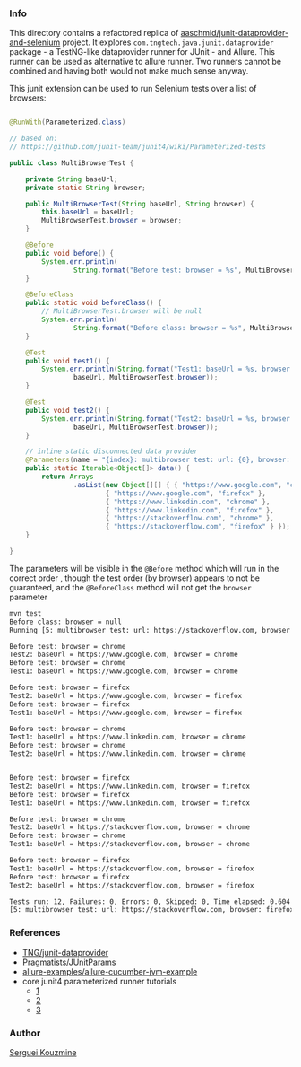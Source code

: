### Info

This directory contains a refactored replica of [aaschmid/junit-dataprovider-and-selenium](https://github.com/aaschmid/junit-dataprovider-and-selenium) project.
It explores `com.tngtech.java.junit.dataprovider` package - a TestNG-like dataprovider runner for JUnit - and Allure.
This runner can be used as alternative to allure runner.
Two runners cannot be combined and having both would not make much sense anyway.

This junit extension can be used to run Selenium tests over a list of browsers:
```java

@RunWith(Parameterized.class)

// based on:
// https://github.com/junit-team/junit4/wiki/Parameterized-tests

public class MultiBrowserTest {

	private String baseUrl;
	private static String browser;

	public MultiBrowserTest(String baseUrl, String browser) {
		this.baseUrl = baseUrl;
		MultiBrowserTest.browser = browser;
	}

	@Before
	public void before() {
		System.err.println(
				String.format("Before test: browser = %s", MultiBrowserTest.browser));
	}

	@BeforeClass
	public static void beforeClass() {
		// MultiBrowserTest.browser will be null
		System.err.println(
				String.format("Before class: browser = %s", MultiBrowserTest.browser));
	}

	@Test
	public void test1() {
		System.err.println(String.format("Test1: baseUrl = %s, browser = %s",
				baseUrl, MultiBrowserTest.browser));
	}

	@Test
	public void test2() {
		System.err.println(String.format("Test2: baseUrl = %s, browser = %s",
				baseUrl, MultiBrowserTest.browser));
	}

	// inline static disconnected data provider
	@Parameters(name = "{index}: multibrowser test: url: {0}, browser: {1}")
	public static Iterable<Object[]> data() {
		return Arrays
				.asList(new Object[][] { { "https://www.google.com", "chrome" },
						{ "https://www.google.com", "firefox" },
						{ "https://www.linkedin.com", "chrome" },
						{ "https://www.linkedin.com", "firefox" },
						{ "https://stackoverflow.com", "chrome" },
						{ "https://stackoverflow.com", "firefox" } });
	}

}
```
The parameters will be visible in
the `@Before` method which will run in the correct order , though the test order (by browser) appears to not be guaranteed, and the `@BeforeClass` method will not get the `browser` parameter

```sh
mvn test
Before class: browser = null
Running [5: multibrowser test: url: https://stackoverflow.com, browser: firefox]

Before test: browser = chrome
Test2: baseUrl = https://www.google.com, browser = chrome
Before test: browser = chrome
Test1: baseUrl = https://www.google.com, browser = chrome

Before test: browser = firefox
Test2: baseUrl = https://www.google.com, browser = firefox
Before test: browser = firefox
Test1: baseUrl = https://www.google.com, browser = firefox

Before test: browser = chrome
Test1: baseUrl = https://www.linkedin.com, browser = chrome
Before test: browser = chrome
Test2: baseUrl = https://www.linkedin.com, browser = chrome


Before test: browser = firefox
Test2: baseUrl = https://www.linkedin.com, browser = firefox
Before test: browser = firefox
Test1: baseUrl = https://www.linkedin.com, browser = firefox

Before test: browser = chrome
Test2: baseUrl = https://stackoverflow.com, browser = chrome
Before test: browser = chrome
Test1: baseUrl = https://stackoverflow.com, browser = chrome

Before test: browser = firefox
Test1: baseUrl = https://stackoverflow.com, browser = firefox
Before test: browser = firefox
Test2: baseUrl = https://stackoverflow.com, browser = firefox

Tests run: 12, Failures: 0, Errors: 0, Skipped: 0, Time elapsed: 0.604 sec - in
[5: multibrowser test: url: https://stackoverflow.com, browser: firefox]
```

### References
 * [TNG/junit-dataprovider](https://github.com/TNG/junit-dataprovider)
 * [Pragmatists/JUnitParams](https://github.com/Pragmatists/JUnitParam://github.com/Pragmatists/JUnitParams)
 * [allure-examples/allure-cucumber-jvm-example](https://github.com/allure-examples/allure-cucumber-jvm-example)
 * core junit4 parameterized runner tutorials
   * [1](https://www.tutorialspoint.com/junit/junit_parameterized_test.htm)
   * [2](https://www.mkyong.com/unittest/junit-4-tutorial-6-parameterized-test/)
   * [3](https://github.com/junit-team/junit4/wiki/Parameterized-tests)

### Author
[Serguei Kouzmine](kouzmine_serguei@yahoo.com)
